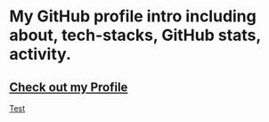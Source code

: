 # My GitHub profile intro including about, tech-stacks, GitHub stats, activity.
## [Check out my Profile](https://mahendra-kolhe.com/)

<!-- <a href="https://www.testdome.com/certificates/1069a7e1a5d74f228b396b350ca529df" class="testdome-certificate-stamp silver">
          <span class="testdome-certificate-name">Mahendra Kolhe</span>
          <span class="testdome-certificate-test-name">Numerical Reasoning</span>
          <span class="testdome-certificate-card-logo">TestDome<br>Certificate</span>
      </a>
      <script>
          var stylesheet = "https://www.testdome.com/content/source/stylesheets/embed.css",
          link = document.createElement("link");
          link.href = stylesheet,
          link.type = "text/css",
          link.rel = "stylesheet",
          link.media = "screen,print",
          document.getElementsByTagName("head")[0].appendChild(link);
      </script>
 -->
[Test](https://www.testdome.com/certificates/1069a7e1a5d74f228b396b350ca529df)
